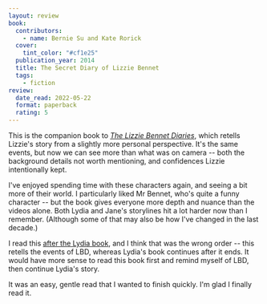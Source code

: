 ```yaml
---
layout: review
book:
  contributors:
    - name: Bernie Su and Kate Rorick
  cover:
    tint_color: "#cf1e25"
  publication_year: 2014
  title: The Secret Diary of Lizzie Bennet
  tags:
    - fiction
review:
  date_read: 2022-05-22
  format: paperback
  rating: 5
---
```


This is the companion book to [*The Lizzie Bennet Diaries*](https://en.wikipedia.org/wiki/The_Lizzie_Bennet_Diaries), which retells Lizzie's story from a slightly more personal perspective.
It's the same events, but now we can see more than what was on camera -- both the background details not worth mentioning, and confidences Lizzie intentionally kept.

I've enjoyed spending time with these characters again, and seeing a bit more of their world.
I particularly liked Mr Bennet, who's quite a funny character -- but the book gives everyone more depth and nuance than the videos alone.
Both Lydia and Jane's storylines hit a lot harder now than I remember.
(Although some of that may also be how I've changed in the last decade.)

I read this [after the Lydia book](/reviews/the-epic-adventures-of-lydia-bennet/), and I think that was the wrong order -- this retells the events of LBD, whereas Lydia's book continues after it ends.
It would have more sense to read this book first and remind myself of LBD, then continue Lydia's story.

It was an easy, gentle read that I wanted to finish quickly.
I'm glad I finally read it.

